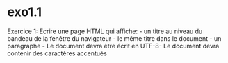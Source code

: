 # exo1.1
Exercice 1: Ecrire une page HTML qui affiche:  - un titre au niveau du bandeau de la fenêtre du navigateur  - le même titre dans le document  - un paragraphe  - Le document devra être écrit en UTF-8- Le document devra contenir des caractères accentués
